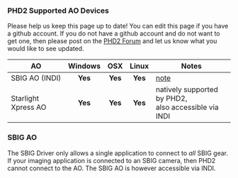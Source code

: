 ### PHD2 Supported AO Devices ###

Please help us keep this page up to date!  You can edit this page if you have a github account.  If you do not have a github account and do not want to get one, then please post on the [PHD2 Forum](https://groups.google.com/forum/?fromgroups=#!forum/open-phd-guiding) and let us know what you would like to see updated.

|AO|Windows|OSX|Linux|Notes|
|------|:-----:|:-:|:---:|-----|
| SBIG AO (INDI) | **Yes** | **Yes** | **Yes** | [note](#SBIG) |
| Starlight Xpress AO |  **Yes** | **Yes** | **Yes** | natively supported by PHD2,<br>also accessible via INDI |

<a name="SBIG"></a>
### SBIG AO ###
The SBIG Driver only allows a single application to connect to _all_ SBIG gear. If your imaging application is connected to an SBIG camera, then PHD2 cannot connect to the AO.  The SBIG AO is however accessible via INDI.
